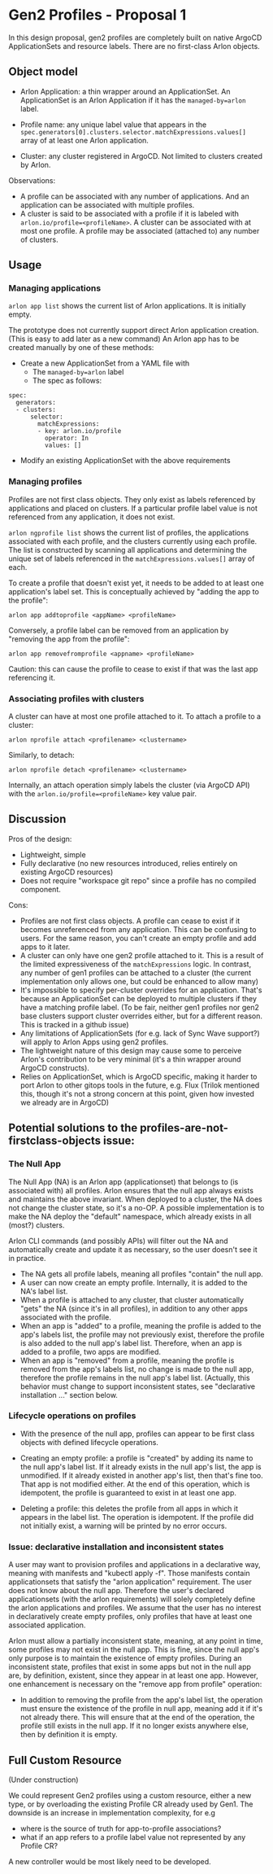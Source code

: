 # Gen2 Profiles - Proposal 1

In this design proposal, gen2 profiles are completely built on native
ArgoCD ApplicationSets and resource labels. There are no first-class
Arlon objects.

## Object model

* Arlon Application: a thin wrapper around an ApplicationSet.
  An ApplicationSet is an Arlon Application if it has the `managed-by=arlon` label.

* Profile name: any unique label value that appears in the `spec.generators[0].clusters.selector.matchExpressions.values[]`
  array of at least one Arlon application.

* Cluster: any cluster registered in ArgoCD. Not limited to clusters created by Arlon.

Observations:
- A profile can be associated with any number of applications. And an application can be associated with multiple profiles.
- A cluster is said to be associated with a profile if it is labeled with `arlon.io/profile=<profileName>`.
A cluster can be associated with at most one profile. A profile may be associated (attached to) any number of clusters.

## Usage

### Managing applications

`arlon app list` shows the current list of Arlon applications.
It is initially empty.

The prototype does not currently support direct Arlon application creation.
(This is easy to add later as a new command)
An Arlon app has to be created manually by one of these methods:
- Create a new ApplicationSet from a YAML file with
  - The `managed-by=arlon` label
  - The spec as follows:
```
spec:
  generators:
  - clusters:
      selector:
        matchExpressions:
        - key: arlon.io/profile
          operator: In
          values: []
```
- Modify an existing ApplicationSet with the above requirements

### Managing profiles

Profiles are not first class objects. They only exist as labels referenced
by applications and placed on clusters. If a particular profile label value is not referenced from
any application, it does not exist.

`arlon ngprofile list` shows the current list of profiles, the applications
associated with each profile, and the clusters currently using each profile.
The list is constructed
by scanning all applications and determining the unique set of labels
referenced in the `matchExpressions.values[]` array of each.

To create a profile that doesn't exist yet, it needs to be added to at least
one application's label set. This is conceptually achieved by "adding the app to the profile":

`arlon app addtoprofile <appName> <profileName>`

Conversely, a profile label can be removed from an application by
"removing the app from the profile":

`arlon app removefromprofile <appname> <profileName>`

Caution: this can cause the profile to cease to exist if that was the last app referencing it.

### Associating profiles with clusters

A cluster can have at most one profile attached to it.
To attach a profile to a cluster:

`arlon nprofile attach <profilename> <clustername>`

Similarly, to detach:

`arlon nprofile detach <profilename> <clustername>`

Internally, an attach operation simply labels the cluster (via ArgoCD API)
with the `arlon.io/profile=<profileName>` key value pair.

## Discussion

Pros of the design:
* Lightweight, simple
* Fully declarative (no new resources introduced, relies entirely on existing ArgoCD resources)
* Does not require "workspace git repo" since a profile has no compiled component.

Cons:
* Profiles are not first class objects. A profile can cease to exist if it
  becomes unreferenced from any application. This can be confusing to users.
  For the same reason, you can't create an empty profile and add apps to it later.
* A cluster can only have one gen2 profile attached to it. This is a result
  of the limited expressiveness of the `matchExpressions` logic.
  In contrast, any number of gen1 profiles can be attached to a cluster
  (the current implementation only allows one, but could be enhanced to allow many)
* It's impossible to specify per-cluster overrides for an application.
  That's because an ApplicationSet can be deployed to multiple clusters if
  they have a matching profile label.
  (To be fair, neither gen1 profiles nor gen2 base clusters support cluster overrides either, but for a different reason. This is tracked in a github issue)
* Any limitations of ApplicationSets (for e.g. lack of Sync Wave support?) will apply to Arlon Apps using gen2 profiles.
* The lightweight nature of this design may cause some to perceive Arlon's
  contribution to be very minimal (it's a thin wrapper around ArgoCD constructs).
* Relies on ApplicationSet, which is ArgoCD specific, making it harder to port Arlon
  to other gitops tools in the future, e.g. Flux (Trilok mentioned this, though it's not a strong concern at this point, given how invested we already are in ArgoCD)

## Potential solutions to the profiles-are-not-firstclass-objects issue:

### The Null App

The Null App (NA) is an Arlon app (applicationset) that belongs
to (is associated with) all profiles.
Arlon ensures that the null app always exists and maintains the above invariant.
When deployed to a cluster, the NA does not change the cluster
state, so it's a no-OP. A possible implementation is to make the NA deploy the "default" namespace,
which already exists in all (most?) clusters.

Arlon CLI commands (and possibly APIs) will filter out the NA and automatically create and update it
as necessary, so the user doesn't see it in practice.

* The NA gets all profile labels, meaning all profiles "contain" the null app.
* A user can now create an empty profile. Internally, it is added to the NA's label list.
* When a profile is attached to any cluster, that cluster automatically "gets" the NA (since it's in all profiles), in addition to any other apps associated with the profile.
* When an app is "added" to a profile, meaning the profile is added to the app's labels list, the profile may not previously exist, therefore the profile is also added to the null app's label list. Therefore, when an app is added to a profile, two apps are modified.
* When an app is "removed" from a profile, meaning the profile is removed from the app's labels list, no change is made to the null app, therefore the profile remains in the null app's label list. (Actually, this behavior must change to support inconsistent states, see "declarative installation ..." section below.

### Lifecycle operations on profiles

* With the presence of the null app, profiles can appear to be first class objects with defined lifecycle operations.

* Creating an empty profile: a profile is "created" by adding its name to the null app's label list. If it already exists in the null app's list, the app is unmodified. If it already existed in another app's list, then that's fine too. That app is not modified either. At the end of this operation, which is idempotent, the profile is guaranteed to exist in at least one app.

* Deleting a profile: this deletes the profile from all apps in which it appears in the label list. The operation is idempotent. If the profile did not initially exist, a warning will be printed by no error occurs.


### Issue: declarative installation and inconsistent states

A user may want to provision profiles and applications in a declarative way, meaning with manifests and "kubectl apply -f". Those manifests contain applicationsets that satisfy the "arlon application" requirement. The user does not know about the null app. Therefore the user's declared applicationsets (with the arlon requirements) will solely completely define the arlon applications and profiles. We assume that the user has no interest in declaratively create empty profiles, only profiles that have at least one associated application.

Arlon must allow a partially inconsistent state, meaning, at any point in time, some profiles may not exist in the null app. This is fine, since the null app's only purpose is to maintain the existence of empty profiles. During an inconsistent state, profiles that exist in some apps but not in the null app are, by definition, existent, since they appear in at least one app. However, one enhancement is necessary on the "remove app from profile" operation: 
- In addition to removing the profile from the app's label list, the operation must ensure the existence of the profile in null app, meaning add it if it's not already there. This will ensure that at the end of the operation, the profile still exists in the null app. If it no longer exists anywhere else, then by definition it is empty.

## Full Custom Resource

(Under construction)

We could represent Gen2 profiles using a custom resource, either a new type, or by overloading
the existing Profile CR already used by Gen1. The downside is an increase
in implementation complexity, for e.g
* where is the source of truth for app-to-profile associations?
* what if an app refers to a profile label value not represented by any Profile CR?

A new controller would be most likely need to be developed.
